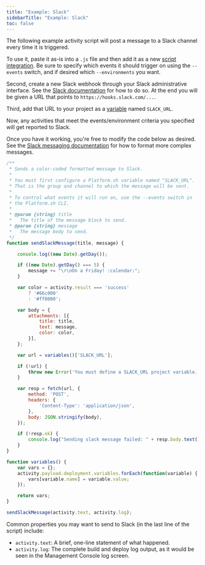 ```yaml
---
title: "Example: Slack"
sidebarTitle: "Example: Slack"
toc: false
---
```


The following example activity script will post a message to a Slack channel every time it is triggered.

To use it, paste it as-is into a `.js` file and then add it as a new [script integration](/integrations/activity/_index.md#installing).  Be sure to specify which events it should trigger on using the `--events` switch, and if desired which `--environments` you want.

Second, create a new Slack webhook through your Slack administrative interface.  See the [Slack documentation](https://api.slack.com/messaging) for how to do so.  At the end you will be given a URL that points to `https://hooks.slack.com/...`.

Third, add that URL to your project as a [variable](/development/variables.md) named `SLACK_URL`.

Now, any activities that meet the events/environment criteria you specified will get reported to Slack.

Once you have it working, you're free to modify the code below as desired.  See the [Slack messaging documentation](https://api.slack.com/messaging/composing/layouts) for how to format more complex messages.

```javascript
/**
 * Sends a color-coded formatted message to Slack.
 *
 * You must first configure a Platform.sh variable named "SLACK_URL".
 * That is the group and channel to which the message will be sent.
 *
 * To control what events it will run on, use the --events switch in
 * the Platform.sh CLI.
 *
 * @param {string} title
 *   The title of the message block to send.
 * @param {string} message
 *   The message body to send.
 */
function sendSlackMessage(title, message) {

    console.log((new Date).getDay());

    if ((new Date).getDay() === 5) {
        message += "\r\nOn a Friday! :calendar:";
    }

    var color = activity.result === 'success'
        ? '#66c000'
        : '#ff0000';

    var body = {
        attachments: [{
            title: title,
            text: message,
            color: color,
        }],
    };

    var url = variables()['SLACK_URL'];

    if (!url) {
        throw new Error('You must define a SLACK_URL project variable.');
    }

    var resp = fetch(url, {
        method: 'POST',
        headers: {
            'Content-Type': 'application/json',
        },
        body: JSON.stringify(body),
    });

    if (!resp.ok) {
        console.log("Sending slack message failed: " + resp.body.text());
    }
}

function variables() {
    var vars = {};
    activity.payload.deployment.variables.forEach(function(variable) {
        vars[variable.name] = variable.value;
    });

    return vars;
}

sendSlackMessage(activity.text, activity.log);
```

Common properties you may want to send to Slack (in the last line of the script) include:

* `activity.text`: A brief, one-line statement of what happened.
* `activity.log`: The complete build and deploy log output, as it would be seen in the Management Console log screen.
